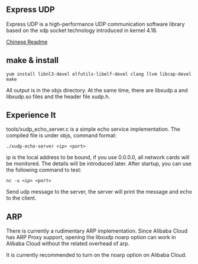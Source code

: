 ## Express UDP

Express UDP is a high-performance UDP communication software library based on
the xdp socket technology introduced in kernel 4.18.

[Chinese Readme](Readme-cn.md)

## make & install

```
yum install libnl3-devel elfutils-libelf-devel clang llvm libcap-devel
make
```

All output is in the objs directory. At the same time, there are libxudp.a and
libxudp.so files and the header file xudp.h.

## Experience It

tools/xudp\_echo\_server.c is a simple echo service implementation. The compiled
file is under objs, command format:

```
./xudp-echo-server <ip> <port>
```

ip is the local address to be bound, if you use 0.0.0.0, all network cards will
be monitored. The details will be introduced later. After startup, you can use
the following command to test:

```
nc -u <ip> <port>
```


Send udp message to the server, the server will print the message and echo to
the client.

## ARP

There is currently a rudimentary ARP implementation. Since Alibaba Cloud has ARP
Proxy support, opening the libxudp noarp option can work in Alibaba Cloud
without the related overhead of arp.

It is currently recommended to turn on the noarp option on Alibaba Cloud.


